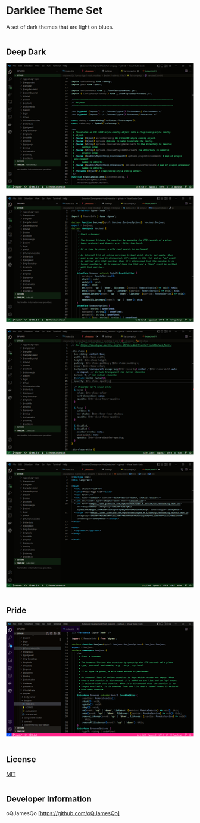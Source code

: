 # Darklee Theme Set
A set of dark themes that are light on blues. 
<br><br>
## Deep Dark
![JS files](./images/js-screen.png)<br><br>
![TS files](./images/ts-screen.png)<br><br>
![SCSS files](./images/scss-screen.png)<br><br>
![HTML files](./images/html-screen.png)<br><br>
## Pride
![TS files Pride Theme](./images/ts-screen-pride.png)<br><br>
## License
[MIT](./LICENSE)
<br><br>
## Developer Information
oQJamesQo [https://github.com/oQJamesQo]
